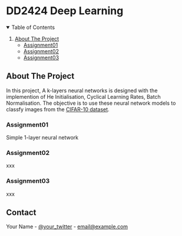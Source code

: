 # DD2424 Deep Learning

<!-- TABLE OF CONTENTS -->
<details open="open">
  <summary>Table of Contents</summary>
  <ol>
    <li>
      <a href="#about-the-project">About The Project</a>
      <ul>
        <li><a href="#Assignment01">Assignment01</a></li>
      </ul>
      <ul>
        <li><a href="#Assignment02">Assignment02</a></li>
      </ul>
      <ul>
        <li><a href="#Assignment03">Assignment03</a></li>
      </ul>
    </li>

  </ol>
</details>



<!-- ABOUT THE PROJECT -->
## About The Project
In this project, A k-layers neural networks is designed with the implemention of He Initialisation, Cyclical Learning Rates, Batch Normalisation. The objective is to use these neural network models to classfy images from the [CIFAR-10 dataset](https://www.cs.toronto.edu/~kriz/cifar.html).

### Assignment01

Simple 1-layer neural network

### Assignment02

xxx

### Assignment03

xxx

<!-- CONTACT -->
## Contact

Your Name - [@your_twitter](https://twitter.com/your_username) - email@example.com
